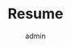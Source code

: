 ---
widget: Google-Drive-Embed

# This file represents a page section.
headless: true

# Order that this section appears on the page.
weight: 35

#Change the Section title to your liking
title: Resume

# put the link to your google drive file. Make sure the end says /preview instead of /view.
link: https://drive.google.com/file/d/14eit_AQnnOldqqh8xPEIjvCwQmt3GWQB/preview

height: 65vh

author: admin
---